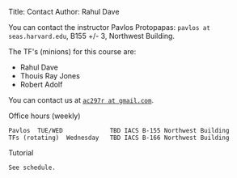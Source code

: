 Title: Contact
Author: Rahul Dave

You can contact the instructor Pavlos Protopapas: `pavlos at seas.harvard.edu`, B155 +/- 3, Northwest Building.

The TF's (minions) for this course are:

* Rahul Dave
* Thouis Ray Jones
* Robert Adolf

You can contact us at [`ac297r at gmail.com`](mailto:ac297r@gmail.com).

Office hours (weekly)	

	Pavlos	TUE/WED				TBD	IACS B-155 Northwest Building 
	TFs (rotating)	Wednesday	TBD	IACS B-166 Northwest Building

Tutorial		

	See schedule.